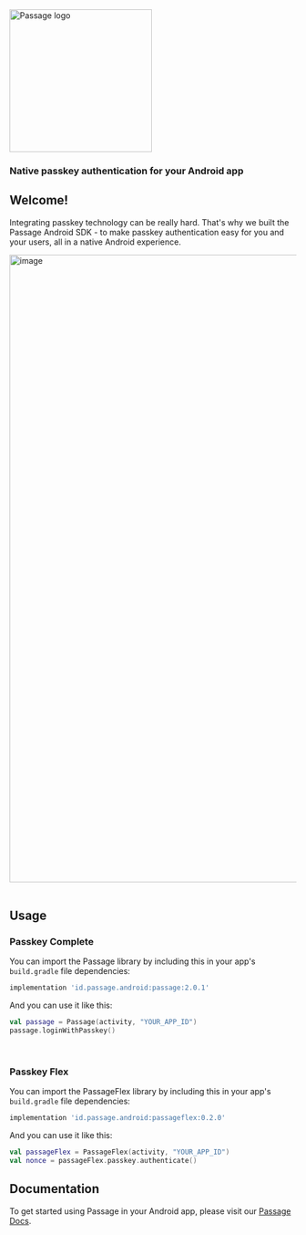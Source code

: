 <img src="https://storage.googleapis.com/passage-docs/passage-logo-gradient.svg" alt="Passage logo" style="width:250px;"/>

### Native passkey authentication for your Android app
## Welcome!
Integrating passkey technology can be really hard. That's why we built the Passage Android SDK - to make passkey authentication easy for you and your users, all in a native Android experience.

<img width="700" height="1100" alt="image" src="https://github.com/user-attachments/assets/674fd6e6-0330-42e2-b467-eada7709f509">

<br>
<br>

## Usage

### Passkey Complete

You can import the Passage library by including this in your app's `build.gradle` file dependencies:
```gradle
implementation 'id.passage.android:passage:2.0.1'
```

And you can use it like this:
```kotlin
val passage = Passage(activity, "YOUR_APP_ID")
passage.loginWithPasskey()
```
<br>

### Passkey Flex

You can import the PassageFlex library by including this in your app's `build.gradle` file dependencies:
```gradle
implementation 'id.passage.android:passageflex:0.2.0'
```

And you can use it like this:
```kotlin
val passageFlex = PassageFlex(activity, "YOUR_APP_ID")
val nonce = passageFlex.passkey.authenticate()
```
<!--
<br>

### Authentikit

You can import the Authentikit library by including this in your app's `build.gradle` file dependencies:
```gradle
implementation 'id.passage.android:authentikit:0.1.0'
```

And you can use it like this:
```kotlin
val authentikit = Authentikit(this, "YOUR_CLIENT_SIDE_KEY")
authentikit.passkey.evaluateReadiness()
```
-->

## Documentation
To get started using Passage in your Android app, please visit our [Passage Docs](https://docs.passage.id/complete/android/add-passage).
